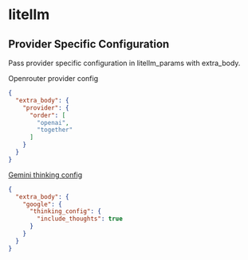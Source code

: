# litellm

## Provider Specific Configuration

Pass provider specific configuration in litellm_params with extra_body.

Openrouter provider config

```json
{
  "extra_body": {
    "provider": {
      "order": [
        "openai",
        "together"
      ]
    }
  }
}
```

[Gemini thinking config](https://cloud.google.com/vertex-ai/generative-ai/docs/migrate/openai/examples#sample_curl_requests)

```json
{
  "extra_body": {
    "google": {
      "thinking_config": {
        "include_thoughts": true
      }
    }
  }
}
```

